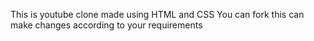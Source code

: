 This is youtube clone made using HTML and CSS
You can fork this can make changes according to your requirements
